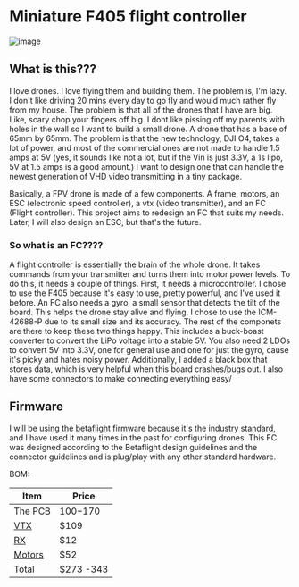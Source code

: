 # Miniature F405 flight controller 
![image](https://github.com/user-attachments/assets/32e93f73-0ac1-4fae-924f-ef5e97563c82)

## What is this???

I love drones. I love flying them and building them. The problem is, I'm lazy. I don't like driving 20 mins every day to go fly and would much rather fly from my house. The problem is that all of the drones that I have are big. Like, scary chop your fingers off big. I dont like pissing off my parents with holes in the wall so I want to build a small drone. A drone that has a base of 65mm by 65mm. The problem is that the new technology, DJI O4, takes a lot of power, and most of the commercial ones are not made to handle 1.5 amps at 5V (yes, it sounds like not a lot, but if the Vin is just 3.3V, a 1s lipo, 5V at 1.5 amps is a good amount.) I want to design one that can handle the newest generation of VHD video transmitting  in a tiny package. 

Basically, a FPV drone is made of a few components. A frame, motors, an ESC (electronic speed controller), a vtx (video transmitter), and an FC (Flight controller). This project aims to redesign an FC that suits my needs. Later, I will also design an ESC, but that's the future. 

### So what is an FC????
A flight controller is essentially the brain of the whole drone. It takes commands from your transmitter and turns them into motor power levels. To do this, it needs a couple of things. First, it needs a microcontroller. I chose to use the F405 because it's easy to use, pretty powerful, and I've used it before. An FC also needs a gyro, a small sensor that detects the tilt of the board. This helps the drone stay alive and flying. I chose to use the ICM-42688-P due to its small size and its accuracy. The rest of the componets are there to keep these two things happy. This includes a buck-boast converter to convert the LiPo voltage into a stable 5V. You also need 2 LDOs to convert 5V into 3.3V, one for general use and one for just the gyro, cause it's picky and hates noisy power. Additionally, I added a black box that stores data, which is very helpful when this board crashes/bugs out.  I also have some connectors to make connecting everything easy/ 


## Firmware 
I will be using the [betaflight](https://betaflight.com/) firmware because it's the industry standard, and I have used it many times in the past for configuring drones. This FC was designed according to the Betaflight design guidelines and the connector guidelines and is plug/play with any other standard hardware.  


BOM:

| Item  | Price |
| ------------- | ------------- |
| The PCB  | $100-$170  |
| [VTX](https://www.getfpv.com/dji-o4-air-unit.html)  | $109  |
| [RX](https://www.getfpv.com/betafpv-elrs-lite-v1-1-2-4ghz-receiver-w-flat-antenna.html)  | $12  |
| [Motors](https://www.getfpv.com/betafpv-0802se-brushless-motors-4-pcs-19500kv-22000kv.html)  | $52  |
| Total  | $273 -343 |
